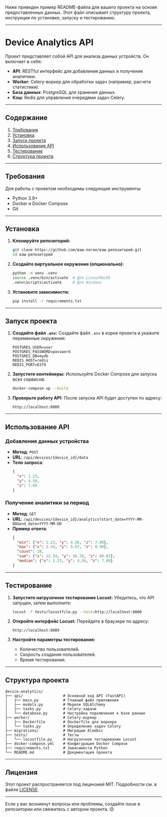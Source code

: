 Ниже приведен пример README-файла для вашего проекта на основе предоставленных данных. Этот файл описывает структуру проекта, инструкции по установке, запуску и тестированию.

---

# Device Analytics API

Проект представляет собой API для анализа данных устройств. Он включает в себя:
- **API**: RESTful интерфейс для добавления данных и получения аналитики.
- **Worker**: Celery-воркер для обработки задач (например, расчета статистики).
- **База данных**: PostgreSQL для хранения данных.
- **Кэш**: Redis для управления очередями задач Celery.

---

## Содержание
1. [Требования](#требования)
2. [Установка](#установка)
3. [Запуск проекта](#запуск-проекта)
4. [Использование API](#использование-api)
5. [Тестирование](#тестирование)
6. [Структура проекта](#структура-проекта)

---

## Требования

Для работы с проектом необходимы следующие инструменты:
- Python 3.9+
- Docker и Docker Compose
- Git

---

## Установка

1. **Клонируйте репозиторий:**
   ```bash
   git clone https://github.com/ваш-логин/ваш-репозиторий.git
   cd ваш-репозиторий
   ```

2. **Создайте виртуальное окружение (опционально):**
   ```bash
   python -m venv .venv
   source .venv/bin/activate  # Для Linux/MacOS
   .venv\Scripts\activate     # Для Windows
   ```

3. **Установите зависимости:**
   ```bash
   pip install -r requirements.txt
   ```

---

## Запуск проекта

1. **Создайте файл `.env`:**
   Создайте файл `.env` в корне проекта и укажите переменные окружения:
   ```
   POSTGRES_USER=user
   POSTGRES_PASSWORD=password
   POSTGRES_DB=mydb
   REDIS_HOST=redis
   REDIS_PORT=6379
   ```

2. **Запустите контейнеры:**
   Используйте Docker Compose для запуска всех сервисов:
   ```bash
   docker-compose up --build
   ```

3. **Проверьте работу API:**
   После запуска API будет доступен по адресу:
   ```
   http://localhost:8000
   ```

---

## Использование API

### Добавление данных устройства
- **Метод**: `POST`
- **URL**: `/api/devices/{device_id}/data`
- **Тело запроса**:
  ```json
  {
    "x": 1.23,
    "y": 4.56,
    "z": 7.89
  }
  ```

### Получение аналитики за период
- **Метод**: `GET`
- **URL**: `/api/devices/{device_id}/analytics?start_date=YYYY-MM-DD&end_date=YYYY-MM-DD`
- **Пример ответа**:
  ```json
  {
    "min": {"x": 1.23, "y": 4.56, "z": 7.89},
    "max": {"x": 2.34, "y": 5.67, "z": 8.90},
    "count": 10,
    "sum": {"x": 12.34, "y": 56.78, "z": 89.01},
    "median": {"x": 1.23, "y": 4.56, "z": 7.89}
  }
  ```

---

## Тестирование

1. **Запустите нагрузочное тестирование Locust:**
   Убедитесь, что API запущен, затем выполните:
   ```bash
   locust -f tests/locustfile.py --host=http://localhost:8000
   ```

2. **Откройте интерфейс Locust:**
   Перейдите в браузере по адресу:
   ```
   http://localhost:8089
   ```

3. **Настройте параметры тестирования:**
   - Количество пользователей.
   - Скорость создания пользователей.
   - Время тестирования.

---

## Структура проекта

```
device-analytics/
├── api/                  # Основной код API (FastAPI)
│   ├── main.py           # Главный файл приложения
│   ├── models.py         # Модели SQLAlchemy
│   ├── tasks.py          # Celery-задачи
│   └── database.py       # Настройка подключения к базе данных
├── worker/               # Celery-воркер
│   ├── Dockerfile        # Dockerfile для воркера
│   └── tasks.py          # Определение задач Celery
├── migrations/           # Миграции Alembic
├── tests/                # Тесты
│   └── locustfile.py     # Нагрузочное тестирование Locust
├── docker-compose.yml    # Конфигурация Docker Compose
├── requirements.txt      # Зависимости Python
└── README.md             # Документация проекта
```

---

## Лицензия

Этот проект распространяется под лицензией MIT. Подробности см. в файле [LICENSE](LICENSE).

---

Если у вас возникнут вопросы или проблемы, создайте issue в репозитории или свяжитесь с автором проекта. 😊